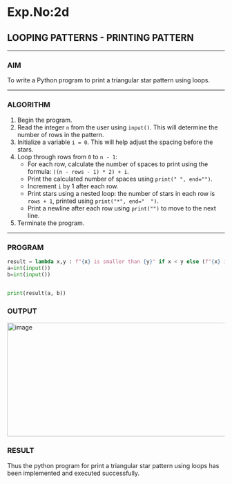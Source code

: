 # Exp.No:2d
## LOOPING PATTERNS - PRINTING PATTERN

---

### AIM  
To write a Python program to print a triangular star pattern using loops.

---

### ALGORITHM

1. Begin the program.  
2. Read the integer `n` from the user using `input()`. This will determine the number of rows in the pattern.  
3. Initialize a variable `i = 0`. This will help adjust the spacing before the stars.  
4. Loop through rows from `0` to `n - 1`:  
   - For each row, calculate the number of spaces to print using the formula: `((n - rows - 1) * 2) + i`.  
   - Print the calculated number of spaces using `print(" ", end="")`.  
   - Increment `i` by 1 after each row.  
   - Print stars using a nested loop: the number of stars in each row is `rows + 1`, printed using `print("*", end="  ")`.  
   - Print a newline after each row using `print("")` to move to the next line.  
5. Terminate the program.

---

### PROGRAM
```python
result = lambda x,y : f"{x} is smaller than {y}" if x < y else (f"{x} is greater than {y}" if x > y          else f"{x} is equal to {y}")
a=int(input()) 
b=int(input())
 

print(result(a, b))

```

### OUTPUT
<img width="628" height="263" alt="image" src="https://github.com/user-attachments/assets/ed4924d7-0e55-41bb-a8c9-24797668b1d8" />


### RESULT
Thus the python program for  print a triangular star pattern using loops has been implemented and executed successfully.

